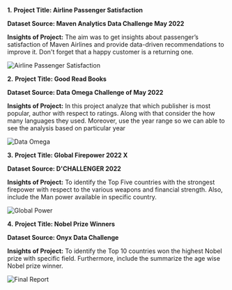 **1.**
**Project Title: Airline Passenger Satisfaction**

**Dataset Source:  Maven Analytics Data Challenge May 2022**

**Insights of Project:**  The aim was to get insights about passenger’s satisfaction of Maven Airlines and provide data-driven recommendations to improve it. Don't forget that a happy customer is a returning one.

![Airline Passenger Satisfaction](https://user-images.githubusercontent.com/106047080/171792979-ab572485-a687-4738-b606-121a976be006.PNG)


**2.** 
**Project Title: Good Read Books**

**Dataset Source:  Data Omega Challenge of May 2022**

**Insights of Project:**  In this project analyze that which publisher is most popular, author with respect to ratings. Along with that consider the how many languages they used. Moreover, use the year range so we can able to see the analysis based on particular year

![Data Omega](https://user-images.githubusercontent.com/106047080/171982416-f4639291-00ca-4fff-af26-cec0345c6852.PNG)


**3.**
**Project Title: Global Firepower 2022 X**

**Dataset Source:  D'CHALLENGER 2022**

**Insights of Project:**  To identify the Top Five countries with the strongest firepower with respect to the various weapons and financial strength. Also, include the Man power available in specific country. 

![Global Power](https://user-images.githubusercontent.com/106047080/171982462-fdfe73d1-41f0-4da4-a2df-36d624e9f988.PNG)


**4.**
**Project Title: Nobel Prize Winners**

**Dataset Source:  Onyx Data Challenge**

**Insights of Project:**  To identify the Top 10 countries won the highest Nobel prize with specific field. Furthermore, include the summarize the age wise Nobel prize winner. 

![Final Report](https://user-images.githubusercontent.com/106047080/171982491-e3a782cc-194e-4b35-9c8f-f7524d9b3139.PNG)


